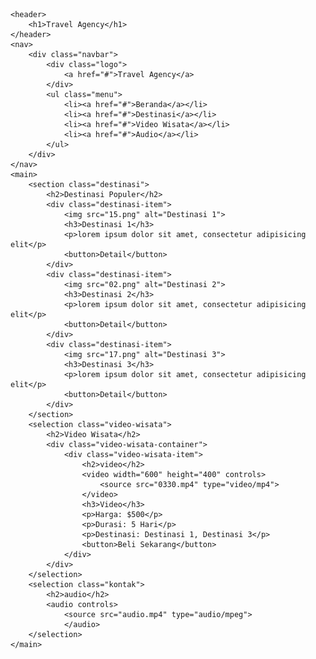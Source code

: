 <!DOCTYPE html>
<!DOCTYPE html>
<html>
<head>
	<meta charset="utf-8">
	<meta name="viewport" content="width=device-width, initial-scale=1">
	<title>Travel Agency</title>
	<link rel="stylesheet" type="text/css" href="style.css">
	<link rel="stylesheet" href="https://cdnjs.cloudflare.com/ajax/libs/font-awesome/6.4.2/css/all.main.css"integrity="sha512-z3glpd7yknf1YoNbCzqRK4qyor8gaKU1qmn+CShxbuBussANI9QpRohGBreCFkKxLhei6S9CQXFEbkuqlg0DA==" crossorigin="anonymouse" referrerpolicy="no-referrer"/>
</head>
<body>

	<header>
		<h1>Travel Agency</h1>
	</header>
	<nav>
		<div class="navbar">
			<div class="logo">
				<a href="#">Travel Agency</a>
			</div>
			<ul class="menu">
				<li><a href="#">Beranda</a></li>
				<li><a href="#">Destinasi</a></li>
				<li><a href="#">Video Wisata</a></li>
				<li><a href="#">Audio</a></li>
			</ul>
		</div>
	</nav>
	<main>
		<section class="destinasi">
			<h2>Destinasi Populer</h2>
			<div class="destinasi-item">
				<img src="15.png" alt="Destinasi 1">
				<h3>Destinasi 1</h3>
				<p>lorem ipsum dolor sit amet, consectetur adipisicing elit</p>
				<button>Detail</button>
			</div>
			<div class="destinasi-item">
				<img src="02.png" alt="Destinasi 2">
				<h3>Destinasi 2</h3>
				<p>lorem ipsum dolor sit amet, consectetur adipisicing elit</p>
				<button>Detail</button>
			</div>
			<div class="destinasi-item">
				<img src="17.png" alt="Destinasi 3">
				<h3>Destinasi 3</h3>
				<p>lorem ipsum dolor sit amet, consectetur adipisicing elit</p>
				<button>Detail</button>
			</div>
		</section>
		<selection class="video-wisata">
			<h2>Video Wisata</h2>
			<div class="video-wisata-container">
				<div class="video-wisata-item">
					<h2>video</h2>
					<video width="600" height="400" controls>
						<source src="0330.mp4" type="video/mp4">
					</video>
					<h3>Video</h3>
					<p>Harga: $500</p>
					<p>Durasi: 5 Hari</p>
					<p>Destinasi: Destinasi 1, Destinasi 3</p>
					<button>Beli Sekarang</button>
				</div>
			</div>
		</selection>
		<selection class="kontak">
			<h2>audio</h2>
			<audio controls>
				<source src="audio.mp4" type="audio/mpeg">
				</audio>
		</selection>
	</main>

</body>
</html>
